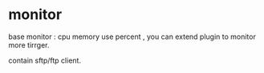 # monitor
base monitor : cpu memory use percent , you can extend plugin to monitor more tirrger.

contain sftp/ftp client.
